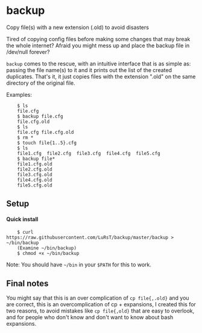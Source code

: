 # backup

Copy file(s) with a new extension (.old) to avoid disasters

Tired of copying config files before making some changes that may break the
whole internet? Afraid you might mess up and place the backup file in /dev/null
forever?

`backup` comes to the rescue, with an intuitive interface that is as simple as:
passing the file name(s) to it and it prints out the list of the created
duplicates. That's it, it just copies files with the extension ".old" on the
same directory of the original file.

Examples:

```console
    $ ls
    file.cfg
    $ backup file.cfg
    file.cfg.old
    $ ls
    file.cfg file.cfg.old
    $ rm *
    $ touch file{1..5}.cfg
    $ ls
    file1.cfg  file2.cfg  file3.cfg  file4.cfg  file5.cfg
    $ backup file*
    file1.cfg.old
    file2.cfg.old
    file3.cfg.old
    file4.cfg.old
    file5.cfg.old
```

## Setup

#### Quick install

```console
    $ curl https://raw.githubusercontent.com/LuRsT/backup/master/backup > ~/bin/backup
    (Examine ~/bin/backup)
    $ chmod +x ~/bin/backup
```

Note: You should have `~/bin` in your `$PATH` for this to work.


## Final notes

You might say that this is an over complication of `cp file{,.old}` and you
are correct, this is an overcomplication of cp + expansions, I created this
for two reasons, to avoid mistakes like `cp file{,old}` that are easy to
overlook, and for people who don't know and don't want to know about bash
expansions.

